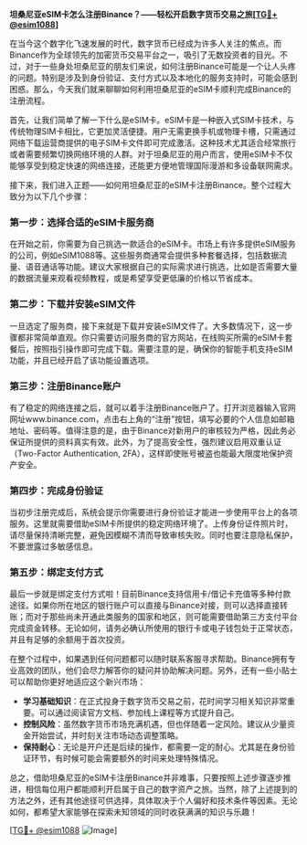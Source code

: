 **坦桑尼亚eSIM卡怎么注册Binance？——轻松开启数字货币交易之旅[[TG💪+ @esim1088](https://t.me/s/esim1088)]**

在当今这个数字化飞速发展的时代，数字货币已经成为许多人关注的焦点。而Binance作为全球领先的加密货币交易平台之一，吸引了无数投资者的目光。不过，对于一些身处坦桑尼亚的朋友们来说，如何注册Binance可能是一个让人头疼的问题。特别是涉及到身份验证、支付方式以及本地化的服务支持时，可能会感到困惑。那么，今天我们就来聊聊如何利用坦桑尼亚的eSIM卡顺利完成Binance的注册流程。

首先，让我们简单了解一下什么是eSIM卡。eSIM卡是一种嵌入式SIM卡技术，与传统物理SIM卡相比，它更加灵活便捷。用户无需更换手机或物理卡槽，只需通过网络下载运营商提供的电子SIM卡文件即可完成激活。这种技术尤其适合经常旅行或者需要频繁切换网络环境的人群。对于坦桑尼亚的用户而言，使用eSIM卡不仅能够享受到稳定快速的网络连接，还能更方便地管理国际漫游和多设备联网需求。

接下来，我们进入正题——如何用坦桑尼亚的eSIM卡注册Binance。整个过程大致分为以下几个步骤：

### 第一步：选择合适的eSIM卡服务商

在开始之前，你需要为自己挑选一款适合的eSIM卡。市场上有许多提供eSIM服务的公司，例如eSIM1088等。这些服务商通常会提供多种套餐选择，包括数据流量、语音通话等功能。建议大家根据自己的实际需求进行挑选，比如是否需要大量的数据流量来观看视频教程，或是希望享受更低廉的价格以节省成本。

### 第二步：下载并安装eSIM文件

一旦选定了服务商，接下来就是下载并安装eSIM文件了。大多数情况下，这一步骤都非常简单直观。你只需要访问服务商的官方网站，在线购买所需的eSIM卡套餐后，按照指引操作即可完成下载。需要注意的是，确保你的智能手机支持eSIM功能，并且已经开启了该功能设置选项。

### 第三步：注册Binance账户

有了稳定的网络连接之后，就可以着手注册Binance账户了。打开浏览器输入官网网址www.binance.com，点击右上角的“注册”按钮，填写必要的个人信息如邮箱地址、密码等。值得注意的是，由于Binance对新用户的审核较为严格，因此务必保证所提供的资料真实有效。此外，为了提高安全性，强烈建议启用双重认证（Two-Factor Authentication, 2FA），这样即使账号被盗也能最大限度地保护资产安全。

### 第四步：完成身份验证

当初步注册完成后，系统会提示你需要进行身份验证才能进一步使用平台上的各项服务。这里就需要借助eSIM卡所提供的稳定网络环境了。上传身份证件照片时，请尽量保持清晰完整，避免因模糊不清而导致审核失败。同时也要注意隐私保护，不要泄露过多敏感信息。

### 第五步：绑定支付方式

最后一步就是绑定支付方式啦！目前Binance支持信用卡/借记卡充值等多种付款途径。如果你所在地区的银行账户可以直接与Binance对接，则可以选择直接转账；而对于那些尚未开通此类服务的国家和地区，则可能需要借助第三方支付平台完成资金转移。无论如何，请务必确认所使用的银行卡或电子钱包处于正常状态，并且有足够的余额用于首次投资。

在整个过程中，如果遇到任何问题都可以随时联系客服寻求帮助。Binance拥有专业高效的团队，他们会尽力解答你的疑问并协助解决问题。另外，还有一些小贴士可以帮助你更好地适应这个新兴市场：

- **学习基础知识**：在正式投身于数字货币交易之前，花时间学习相关知识非常重要。可以通过阅读官方文档、参加线上课程等方式提升自己。
- **控制风险**：虽然数字货币市场充满机遇，但也伴随着一定风险。建议从少量资金开始尝试，并时刻关注市场动态调整策略。
- **保持耐心**：无论是开户还是后续的操作，都需要一定的耐心。尤其是在身份验证环节，有时候可能会需要额外的时间来处理特殊情况。

总之，借助坦桑尼亚的eSIM卡注册Binance并非难事，只要按照上述步骤逐步推进，相信每位用户都能顺利开启属于自己的数字资产之旅。当然，除了上述提到的方法之外，还有其他途径可供选择，具体取决于个人偏好和技术条件等因素。无论如何，都希望大家能够在探索未知领域的同时收获满满的知识与乐趣！

[[TG💪+ @esim1088](https://t.me/s/esim1088) ![Image](https://i.postimg.cc/4NQfJmqS/Snipaste-2025-05-13-00-14-12.png)]
